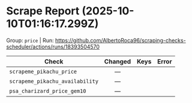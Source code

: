 # Scrape Report (2025-10-10T01:16:17.299Z)

Group: `price`  |  Run: https://github.com/AlbertoRoca96/scraping-checks-scheduler/actions/runs/18393504570

| Check | Changed | Keys | Error |
|---|:---:|:--|:--|
| `scrapeme_pikachu_price` | — |  |  |
| `scrapeme_pikachu_availability` | — |  |  |
| `psa_charizard_price_gem10` | — |  |  |

